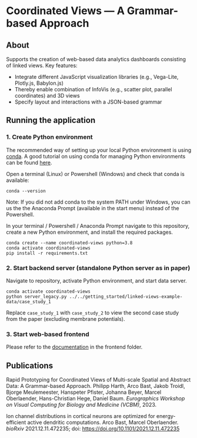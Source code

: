 # Coordinated Views — A Grammar-based Approach
## About

Supports the creation of web-based data analytics dashboards consisting of linked views. Key features:
- Integrate different JavaScript visualization libraries (e.g., Vega-Lite, Plotly.js, Babylon.js)
- Thereby enable combination of InfoVis (e.g., scatter plot, parallel coordinates) and 3D views
- Specify layout and interactions with a JSON-based grammar


## Running the application

### 1. Create Python environment
The recommended way of setting up your local Python environment is using [conda](https://docs.conda.io/projects/conda/en/stable/user-guide/index.html). A good tutorial on using conda for managing Python environments can be found [here](https://whiteboxml.com/blog/the-definitive-guide-to-python-virtual-environments-with-conda). 

Open a terminal (Linux) or Powershell (Windows) and check that conda is available:
```
conda --version
```
Note: If you did not add conda to the system PATH under Windows, you can us the the Anaconda Prompt (available in the start menu) instead of the Powershell.

In your terminal / Powershell / Anaconda Prompt navigate to this repository, create a new Python environment, and install the required packages.
```
conda create --name coordinated-views python=3.8
conda activate coordinated-views
pip install -r requirements.txt
```

### 2. Start backend server (standalone Python server as in paper)
Navigate to repository, activate Python environment, and start data server.
```
conda activate coordinated-views
python server_legacy.py ../../getting_started/linked-views-example-data/case_study_1
```
Replace `case_study_1` with `case_study_2` to view the second case study from the paper (excluding membrane potentials).

### 3. Start web-based frontend
Please refer to the [documentation](frontend/README.md) in the frontend folder.


## Publications
Rapid Prototyping for Coordinated Views of Multi-scale Spatial and Abstract Data: A Grammar-based Approach.
Philipp Harth, Arco Bast, Jakob Troidl, Bjorge Meulemeester, Hanspeter Pfister, Johanna Beyer, Marcel Oberlaender, Hans-Christian Hege, Daniel Baum.
<i>Eurographics Workshop on Visual Computing for Biology and Medicine (VCBM)</i>, 2023.

Ion channel distributions in cortical neurons are optimized for energy-efficient active dendritic computations. Arco Bast, Marcel Oberlaender. <i>bioRxiv</i> 2021.12.11.472235; doi: https://doi.org/10.1101/2021.12.11.472235
